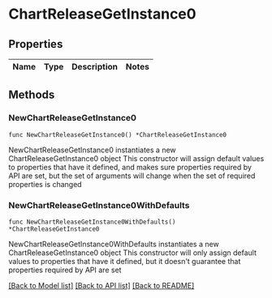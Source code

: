 # ChartReleaseGetInstance0

## Properties

Name | Type | Description | Notes
------------ | ------------- | ------------- | -------------

## Methods

### NewChartReleaseGetInstance0

`func NewChartReleaseGetInstance0() *ChartReleaseGetInstance0`

NewChartReleaseGetInstance0 instantiates a new ChartReleaseGetInstance0 object
This constructor will assign default values to properties that have it defined,
and makes sure properties required by API are set, but the set of arguments
will change when the set of required properties is changed

### NewChartReleaseGetInstance0WithDefaults

`func NewChartReleaseGetInstance0WithDefaults() *ChartReleaseGetInstance0`

NewChartReleaseGetInstance0WithDefaults instantiates a new ChartReleaseGetInstance0 object
This constructor will only assign default values to properties that have it defined,
but it doesn't guarantee that properties required by API are set


[[Back to Model list]](../README.md#documentation-for-models) [[Back to API list]](../README.md#documentation-for-api-endpoints) [[Back to README]](../README.md)


